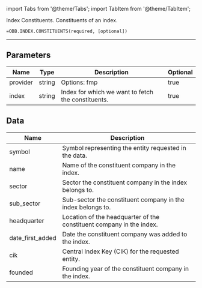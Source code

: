 <!-- markdownlint-disable MD012 MD031 MD033 -->

import Tabs from '@theme/Tabs';
import TabItem from '@theme/TabItem';

Index Constituents. Constituents of an index.

```excel wordwrap
=OBB.INDEX.CONSTITUENTS(required, [optional])
```

---

## Parameters

| Name | Type | Description | Optional |
| ---- | ---- | ----------- | -------- |
| provider | string | Options: fmp | true |
| index | string | Index for which we want to fetch the constituents. | true |

## Data

| Name | Description |
| ---- | ----------- |
| symbol | Symbol representing the entity requested in the data.  |
| name | Name of the constituent company in the index.  |
| sector | Sector the constituent company in the index belongs to.  |
| sub_sector | Sub-sector the constituent company in the index belongs to.  |
| headquarter | Location of the headquarter of the constituent company in the index.  |
| date_first_added | Date the constituent company was added to the index.  |
| cik | Central Index Key (CIK) for the requested entity.  |
| founded | Founding year of the constituent company in the index.  |
